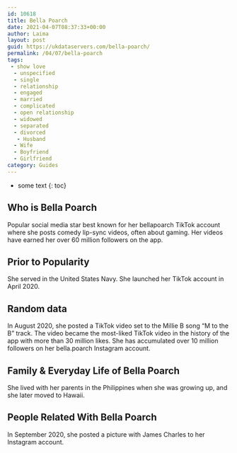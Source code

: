 ```yaml
---
id: 10618
title: Bella Poarch
date: 2021-04-07T08:37:33+00:00
author: Laima
layout: post
guid: https://ukdataservers.com/bella-poarch/
permalink: /04/07/bella-poarch
tags:
 - show love
  - unspecified
  - single
  - relationship
  - engaged
  - married
  - complicated
  - open relationship
  - widowed
  - separated
  - divorced
   - Husband
  - Wife
  - Boyfriend
  - Girlfriend
category: Guides
---
```


* some text
{: toc}


## Who is Bella Poarch
                  
                  
                  
Popular social media star best known for her bellapoarch TikTok account where she posts comedy lip-sync videos, often about gaming. Her videos have earned her over 60 million followers on the app. 
                  
              
            
              
            
                
                
                
## Prior to Popularity
                  
                  
                  
She served in the United States Navy. She launched her TikTok account in April 2020. 
                  
              
            
              
            
                
                
                
## Random data
                  
                  
                  
In August 2020, she posted a TikTok video set to the Millie B song &#8220;M to the B&#8221; track. The video became the most-liked TikTok video in the history of the app with more than 30 million likes. She has accumulated over 10 million followers on her bella.poarch Instagram account. 
                  
              
            
              
            
                
                
                
## Family & Everyday Life of Bella Poarch
                  
                  
                  
She lived with her parents in the Philippines when she was growing up, and she later moved to Hawaii.
                  
              
            
              
            
                
                
                
## People Related With Bella Poarch
                  
                  
                  
In September 2020, she posted a picture with James Charles to her Instagram account. 
                  
              
            
              
            
                
              
            
              
              
            
            
              
            
          
          
          